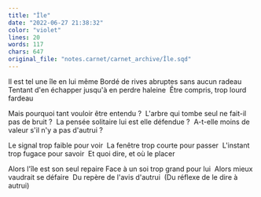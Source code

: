 ```yaml
---
title: "Île"
date: "2022-06-27 21:38:32"
color: "violet"
lines: 20
words: 117
chars: 647
original_file: "notes.carnet/carnet_archive/Île.sqd"
---
```


Il est tel une île en lui même
Bordé de rives abruptes sans aucun radeau
Tentant d'en échapper jusqu'à en perdre haleine 
Être compris, trop lourd fardeau 

Mais pourquoi tant vouloir être entendu ? 
L'arbre qui tombe seul ne fait-il pas de bruit ? 
La pensée solitaire lui est elle défendue ? 
A-t-elle moins de valeur s'il n'y a pas d'autrui ? 

Le signal trop faible pour voir 
La fenêtre trop courte pour passer 
L'instant trop fugace pour savoir 
Et quoi dire, et où le placer 

Alors l'île est son seul repaire
Face à un soi trop grand pour lui 
Alors mieux vaudrait se défaire 
Du repère de l'avis d'autrui 
(Du réflexe de le dire à autrui)